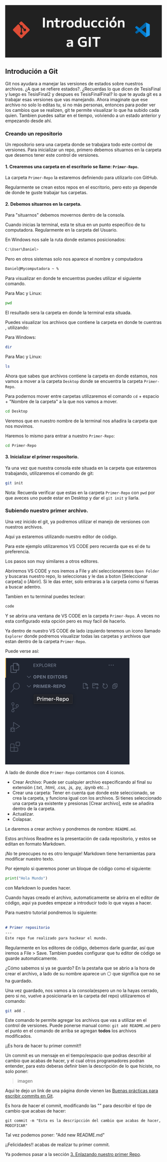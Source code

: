<img src='./assets/Intro_GIT.png'>

## Introdución a Git

Git nos ayudara a manejar las versiones de estados sobre nuestros archivos. ¿A que se refiere estados?. ¿Recuerdas lo que dicen de TesisFinal y luego es TesisFinal2 y despues es TesisFinalFinal? lo que te ayuda git es a trabajar esas versiones que vas manejando. Ahora imaginate que ese archivo no solo lo editas tu, si no más personas, entonces para poder ver los cambios que se realizen, git te permite visualizar lo que ha subido cada quien. Tambien puedes saltar en el tiempo, volviendo a un estado anterior y empezando desde ahí. 

### Creando un repositorio

Un repositorio sera una carpeta donde se trabajara todo este control de versiones. 
Para inicializar un repo, primero debemos situarnos en la carpeta que desemos tener este control de versiones.

#### 1. Crearemos una carpeta en el escritorio se llame: `Primer-Repo`. 

La carpeta `Primer-Repo` la estaremos definiendo para utilizarlo con GitHub.

Regularmente se crean estos repos en el escritorio, pero esto ya depende de donde te guste trabajar tus carpetas.

#### 2. Debemos situarnos en la carpeta.

Para "situarnos" debemos movernos dentro de la consola.

Cuando inicias la terminal, esta te situa en un punto especifico de tu computadora. Regularmente en la carpeta del Usuario. 


En Windows nos sale la ruta donde estamos posicionados:

```Bash
C:\User\Daniel>
```

Pero en otros sistemas solo nos aparece el nombre y computadora
```Bash
Daniel@Mycomputadora ~ %
```

Para visualizar en donde te encuentras puedes utilizar el siguiente comando.

Para Mac y Linux:
```Bash
pwd
```

El resultado sera la carpeta en donde la terminal esta situada. 

Puedes visualizar los archivos que contiene la carpeta en donde te cuentras , utilizando:

Para Windows: 
```Bash
dir
```

Para Mac y Linux:
```Bash
ls
```

Ahora que sabes que archivos contiene la carpeta en donde estamos, nos vamos a mover a la carpeta `Desktop` donde se encuentra la carpeta `Primer-Repo`.

Para podernos mover entre carpetas utilizaremos el comando `cd` + espacio + "Nombre de la carpeta" a la que nos vamos a mover.

```Bash
cd Desktop
```

Veremos que en nuestro nombre de la terminal nos añadira la carpeta que nos movimos. 

Haremos lo mismo para entrar a nuestro `Primer-Repo`:

```Bash
cd Primer-Repo
```

#### 3. Inicializar el primer respositorio.

Ya una vez que nuestra consola este situada en la carpeta que estaremos trabajando, utilizaremos el comando de git:

```Bash
git init
```

Nota: Recuerda verificar que estas en la carpeta `Primer-Repo` con `pwd` por que aveces uno puede estar en Desktop y dar el `git init` y liarla.  

### Subiendo nuestro primer archivo.

Una vez inicido el git, ya podremos utilizar el manejo de versiones con nuestros archivos.

Aqui ya estaremos utilizando nuestro editor de código. 

Para este ejemplo utilizaremos VS CODE pero recuerda que es el de tu preferencia.

Los pasos son muy similares a otros editores.

Abriremos VS CODE y nos iremos a File y ahí seleccionaremos `Open Folder` y buscaras nuestro repo, lo seleccionas y le das a boton [Seleccionar carpeta] o [Abrir]. Si le das enter, solo entraras a la carpeta como si fueras a buscar adentro. 

Tambien en tu terminal puedes teclear:
```Bash
code 
```
Y se abrira una ventana de VS CODE en la carpeta `Primer-Repo`. A veces no esta configurado esta opción pero es muy facil de hacerlo.

Ya dentro de nuestro VS CODE de lado izquierdo tenemos un icono llamado `Explorer` donde podremos visualizar todas las carpetas y archivos que estan dentro de la carpeta `Primer-Repo`.

Puede verse así:

<img src='./assets/Explorer.png' width='400'>

A lado de donde dice `Primer-Repo` contamos con 4 iconos.
* Crear Archivo: Puede ser cualquier archivo especificando al final su extensión (.txt, .html, .css, .js, .py, .ipynb etc...)
* Crear una carpeta: Tener en cuenta que donde este seleccionado, se crea la carpeta, y funciona igual con los archivos. Si tienes seleccionado una carpeta ya existente y presionas [Crear archivo], este se añadira dentro de la carpeta.
* Actualizar.
* Colapsar.

Le daremos a crear archivo y pondremos de nombre: `README.md`. 

Estos archivos Readme es la presentación de cada repositorio, y estos se editan en formato Markdown.

¡No te preocupes no es otro lenguaje! Markdown tiene herramientas para modificar nuestro texto. 

Por ejemplo si queremos poner un bloque de código como el siguiente:

```Python
print("Hola Mundo")
```
con Markdown lo puedes hacer.

Cuando hayas creado el archivo, automaticamente se abrira en el editor de código, aqui ya puedes empezar a introducir todo lo que vayas a hacer.

Para nuestro tutorial pondremos lo siguiente:

```Markdown

# Primer repositorio
---
Este repo fue realizado para hackear el mundo.

```

Regularmente en los editores de código, debemos darle guardar, así que iremos a File > Save. Tambien puedes configurar que tu editor de código se guarde automaticamente.

¿Cómo sabemos si ya se guardo? En la pestaña que se abrio a la hora de crear el archivo, a lado de su nombre aparece un ⚪️ que significa que no se ha guardado.

Una vez guardado, nos vamos a la consola(espero un no la hayas cerrado, pero si no, vuelve a posicionarla en la carpeta del repo) utilizaremos el comando:

```Bash
git add .
```

Este comando te permite agregar los archivos que vas a utilizar en el control de versiones. Puede ponerse manual como: `git add README.md` pero el punto en el comando de arriba se agregan **todos** los archivos modificados.

¡¡Es hora de hacer tu primer commit!! 

Un commit es un mensaje en el tiempo/espacio que podras describir al cambio que acabas de hacer, y el cual otros programadores podran entender, para esto deberas definir bien la descripción de lo que hiciste, no solo poner:

> imagen

Aqui te dejo un link de una página donde vienen las [Buenas prácticas para escribir commits en Git](https://midu.dev/buenas-practicas-escribir-commits-git/).

Es hora de hacer el commit, modificando las "" para describir el tipo de cambio que acabas de hacer:
```Git
git commit -m "Esta es la descripcción del cambio que acabas de hacer, MODIFICAR"
```
 Tal vez podemos poner: "Add new README.md"

 ¡¡Felicidades!! acabas de realizar tu primer commit.

Ya podemos pasar a la sección <a href='3_Enlace'>3. Enlazando nuestro primer Repo</a>.